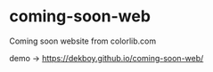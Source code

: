 # coming-soon-web
Coming soon website from colorlib.com

demo -> https://dekboy.github.io/coming-soon-web/
